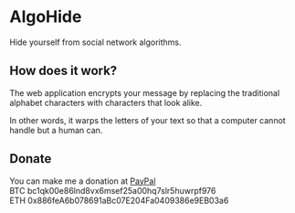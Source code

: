 # AlgoHide
Hide yourself from social network algorithms.

## How does it work?
The web application encrypts your message by replacing the traditional alphabet characters with characters that look alike.  

In other words, it warps the letters of your text so that a computer cannot handle but a human can.

## Donate
You can make me a donation at [PayPal](https://paypal.me/sammwy)   
BTC bc1qk00e86lnd8vx6msef25a00hq7slr5huwrpf976  
ETH 0x886feA6b078691aBc07E204Fa0409386e9EB03a6
